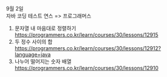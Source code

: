 9월 2일  
자바 코딩 테스트 연스  => 프로그래머스  
1. 문자열 내 마음대로 정렬하기  
https://programmers.co.kr/learn/courses/30/lessons/12915  
2. 두 정수 사이의 합  
https://programmers.co.kr/learn/courses/30/lessons/12912?language=java  
3. 나누어 떨어지는 숫자 배열  
https://programmers.co.kr/learn/courses/30/lessons/12910  

